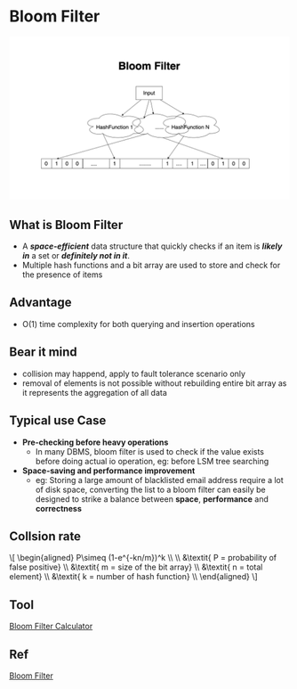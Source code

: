 # Bloom Filter

![BloomFilter](bloom-filter.assets/BloomFilter.png)

## What is Bloom Filter
- A ***space-efficient*** data structure that quickly checks if an item is ***likely in*** a set or ***definitely not in it***. 
- Multiple hash functions and a bit array are used to store and check for the presence of items

## Advantage
- O(1) time complexity for both querying and insertion operations

## Bear it mind
- collision may happend, apply to fault tolerance scenario only
- removal of elements is not possible without rebuilding entire bit array as it represents the aggregation of all data

## Typical use Case
- **Pre-checking before heavy operations**
  - In many DBMS, bloom filter is used to check if the value exists before doing actual io operation, eg: before LSM tree searching
- **Space-saving and performance improvement**
  - eg: Storing a large amount of blacklisted email address require a lot of disk space, converting the list to a bloom filter can easily be designed to strike a balance between **space**, **performance** and **correctness**

## Collsion rate
\\[
\begin{aligned}
P\simeq (1-e^{-kn/m})^k \\\\
\\\\
&\textit{ P = probability of false positive} \\\\
&\textit{ m = size of the bit array} \\\\
&\textit{ n = total element} \\\\
&\textit{ k = number of hash function} \\\\
\end{aligned}
\\]

## Tool
[Bloom Filter Calculator](https://hur.st/bloomfilter/ )

## Ref
[Bloom Filter](https://www.jasondavies.com/bloomfilter/)